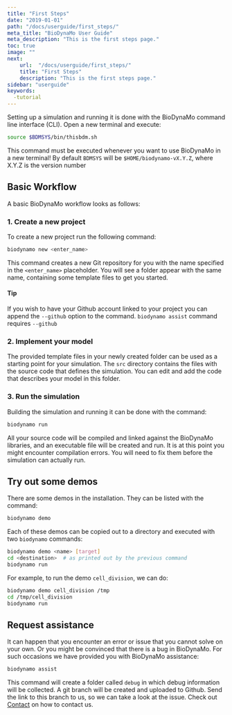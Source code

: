```yaml
---
title: "First Steps"
date: "2019-01-01"
path: "/docs/userguide/first_steps/"
meta_title: "BioDynaMo User Guide"
meta_description: "This is the first steps page."
toc: true
image: ""
next:
    url:  "/docs/userguide/first_steps/"
    title: "First Steps"
    description: "This is the first steps page."
sidebar: "userguide"
keywords:
  -tutorial
---
```


Setting up a simulation and running it is done with the BioDynaMo command line
interface (CLI). Open a new terminal and execute:

```bash
source $BDMSYS/bin/thisbdm.sh
```

This command must be executed whenever you want to use BioDynaMo in a new terminal!
By default `BDMSYS` will be `$HOME/biodynamo-vX.Y.Z`, where X.Y.Z is the version number


## Basic Workflow

A basic BioDynaMo workflow looks as follows:

### 1. Create a new project

To create a new project run the following command:

```bash
biodynamo new <enter_name>
```

This command creates a new Git repository for you with the name specified
in the `<enter_name>` placeholder. You will see a folder appear with the same
name, containing some template files to get you started.

<a class="sbox" target="_blank" rel="noopener">
    <div class="sbox-content">
    	<h4><b>Tip</b></h4>
    	<p>If you wish to have your Github account linked to your project you can
	append the <code>--github</code> option to the command. <code>biodynamo assist</code> command requires <code>--github</code>
		</p>
    </div>
</a>

### 2. Implement your model

The provided template files in your newly created folder can be used as a
starting point for your simulation. The `src` directory contains the files with
the source code that defines the simulation. You can edit and add the code that
describes your model in this folder.

### 3. Run the simulation

Building the simulation and running it can be done with the command:

```bash
biodynamo run
```

All your source code will be compiled and linked against the BioDynaMo libraries, and an executable file
will be created and run. It is at this point you might encounter compilation errors.
You will need to fix them before the simulation can actually run.

## Try out some demos

There are some demos in the installation. They can be listed with the command:

```bash
biodynamo demo
```

Each of these demos can be copied out to a directory and executed with two `biodynamo` commands:

```bash
biodynamo demo <name> [target]
cd <destination>  # as printed out by the previous command
biodynamo run
```

For example, to run the demo `cell_division`, we can do:

```bash
biodynamo demo cell_division /tmp
cd /tmp/cell_division
biodynamo run
```

## Request assistance

It can happen that you encounter an error or issue that you cannot solve on your own.
Or you might be convinced that there is a bug in BioDynaMo.
For such occasions we have provided you with BioDynaMo assistance:

```bash
biodynamo assist
```

This command will create a folder called `debug` in which debug information will be collected.
A git branch will be created and uploaded to Github. Send the link to this branch to us,
so we can take a look at the issue. Check out [Contact](/docs/userguide/contact) on how to contact us.
